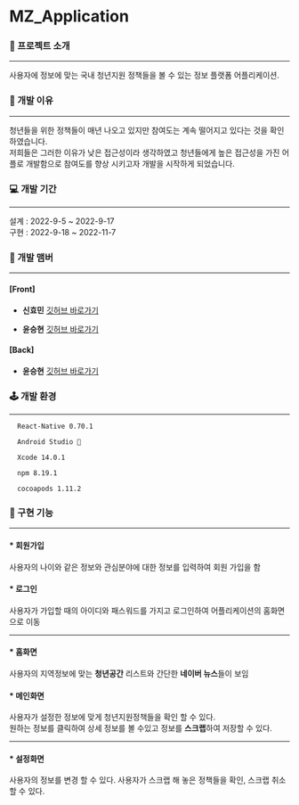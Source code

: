 # MZ_Application

### 🎁 프로젝트 소개
<hr/>
  사용자에 정보에 맞는 국내 청년지원 정책들을 볼 수 있는 정보 플랫폼 어플리케이션.

### 🦜 개발 이유
<hr/>
   청년들을 위한 정책들이 매년 나오고 있지만 참여도는 계속 떨어지고 있다는 것을 확인하였습니다. <br/>
   저희들은 그러한 이유가 낮은 접근성이라 생각하였고 청년들에게 높은 접근성을 가진 어플로 개발함으로 참여도를 향상 시키고자 개발을 시작하게 되었습니다.
   
### 💻 개발 기간
<hr/>
  설계 : 2022-9-5 ~ 2022-9-17  <br/>
  구현 : 2022-9-18 ~ 2022-11-7
  
### 🧳 개발 맴버
<hr/>

#### [Front]

  * **신효민** [깃허브 바로가기](https://github.com/BeanPhone)  

  * **윤승현** [깃허브 바로가기](https://github.com/SEunNGHYun) 
  
#### [Back]

  * **윤승현** [깃허브 바로가기](https://github.com/SEunNGHYun) 


### 🕹️ 개발 환경
<hr/>

      React-Native 0.70.1 

      Android Studio 🐬 
      
      Xcode 14.0.1 
      
      npm 8.19.1 
      
      cocoapods 1.11.2 

### 🤖 구현 기능

<hr/>

    
  #### * 회원가입    
  사용자의 나이와 같은 정보와 관심분야에 대한 정보를 입력하여 회원 가입을 함
    
  #### * 로그인 
  사용자가 가입할 때의 아이디와 패스워드를 가지고 로그인하여 어플리케이션의 홈화면으로 이동
 
  <hr/>
  
  #### * 홈화면
  사용자의 지역정보에 맞는 **청년공간** 리스트와 간단한 **네이버 뉴스**들이 보임
    
  #### * 메인화면
  사용자가 설정한 정보에 맞게 청년지원정책들을 확인 할 수 있다. <br/>
  원하는 정보를 클릭하여 상세 정보를 볼 수있고 정보를 **스크랩**하여 저장할 수 있다.

<hr/>

  #### * 설정화면 
  사용자의 정보를 변경 할 수 있다. 
  사용자가 스크랩 해 놓은 정책들을 확인, 스크랩 취소 할 수 있다.
  
  
